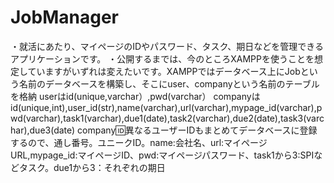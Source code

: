 # JobManager
・就活にあたり、マイページのIDやパスワード、タスク、期日などを管理できるアプリケーションです。
・公開するまでは、今のところXAMPPを使うことを想定していますがいずれは変えたいです。XAMPPではデータベース上にJobという名前のデータベースを構築し、そこにuser、companyという名前のテーブルを格納
userはid(unique,varchar）,pwd(varchar）
companyはid(unique,int),user_id(str),name(varchar),url(varchar),mypage_id(varchar),pwd(varchar),task1(varchar),due1(date),task2(varchar),due2(date),task3(varchar),due3(date)
company:id:異なるユーザーIDもまとめてデータベースに登録するので、通し番号。ユニークID。name:会社名、url:マイページURL,mypage_id:マイページID、pwd:マイページパスワード、task1から3:SPIなどタスク。due1から3：それぞれの期日
